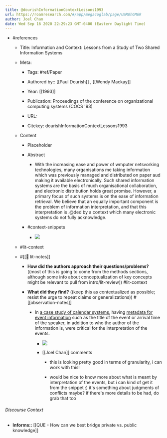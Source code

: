 ```yaml
---
title: @dourishInformationContextLessons1993
url: https://roamresearch.com/#/app/megacoglab/page/UmR0hGM6R
author: Joel Chan
date: Wed Sep 16 2020 22:29:23 GMT-0400 (Eastern Daylight Time)
---
```


- #references

    - Title: Information and Context: Lessons from a Study of Two Shared Information Systems

    - Meta:

        - Tags: #ref/Paper

        - Authored by::  [[Paul Dourish]] ,  [[Wendy Mackay]]

        - Year: [[1993]]

        - Publication: Proceedings of the conference on organizational computing systems (COCS '93)

        - URL:

        - Citekey: dourishInformationContextLessons1993

    - Content

        - Placeholder

        - Abstract

            - With the increasing ease and power of wmputer netsvorking technologies, many organisations me taking information which was previously managed and distributed on paper aud making it available electronically. Such shared information systems are the basis of much organisational collaboration, and electronic distribution holds great promise. However, a primary focus of such systems is on the ease of information retrieval. We believe that an equally important component is the problem of information interpretation, and that this interpretation is .@ded by a context which many electronic systems do not fully acknowledge.

        - #context-snippets

            - ![](https://firebasestorage.googleapis.com/v0/b/firescript-577a2.appspot.com/o/imgs%2Fapp%2Fmegacoglab%2Fbn89OKb1ff.png?alt=media&token=6c0c863d-6897-4e79-ba19-94f070efa129)

    - #lit-context

    - #[[📝 lit-notes]]

        - **How did the authors approach their questions/problems?** ((most of this is going to come from the methods sections, although some info about conceptualization of key concepts might be relevant to pull from intro/lit-review)) #lit-context

        - **What did they find?** ((keep this as contextualized as possible; resist the urge to repeat claims or generalizations)) #[[observation-notes]]

            - In [a case study of calendar systems](![](https://firebasestorage.googleapis.com/v0/b/firescript-577a2.appspot.com/o/imgs%2Fapp%2Fmegacoglab%2Fbn89OKb1ff.png?alt=media&token=6c0c863d-6897-4e79-ba19-94f070efa129)), having [metadata for event information](((H-T2qFmhr))) such as the title of the event or arrival time of the speaker, in addition to who the author of the information is, were critical for the interpretation of the events.

                - ![](https://firebasestorage.googleapis.com/v0/b/firescript-577a2.appspot.com/o/imgs%2Fapp%2Fmegacoglab%2F6SVrexUrhm.png?alt=media&token=cfa14f44-409a-4991-83e1-6c7a6b2528a4)

                - [[Joel Chan]] comments

                    - this is looking pretty good in terms of granularity, i can work with this!

                    - would be nice to know more about what is meant by interpretation of the events, but i can kind of get it from the snippet :) it's something about judgments of conflicts maybe? if there's more details to be had, do grab that too

###### Discourse Context

- **Informs::** [[QUE - How can we best bridge private vs. public knowledge]]
